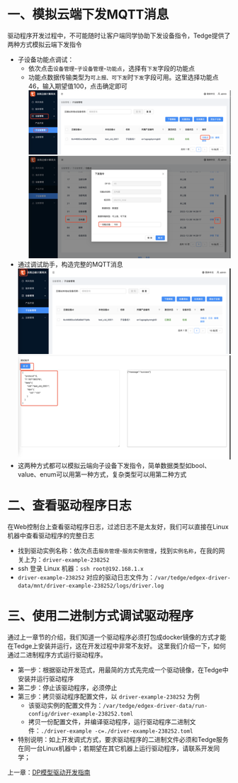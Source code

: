 # 一、模拟云端下发MQTT消息
驱动程序开发过程中，不可能随时让客户端同学协助下发设备指令，Tedge提供了两种方式模拟云端下发指令
- 子设备功能点调试：
    - 依次点击`设备管理`-`子设备管理`-`功能点`，选择有`下发`字段的功能点
    - 功能点数据传输类型为`可上报、可下发`时`下发`字段可用。这里选择功能点46，输入期望值100，点击确定即可
    ![功能点控制1](../images/TedgeWeb/功能点控制1.png)
    ![功能点控制2](../images/TedgeWeb/功能点控制2.png)
- 通过调试助手，构造完整的MQTT消息
    ![调试助手1](../images/TedgeWeb/调试助手1.png)
    ![调试助手2](../images/TedgeWeb/调试助手2.png)
- 这两种方式都可以模拟云端向子设备下发指令，简单数据类型如bool、value、enum可以用第一种方式，复杂类型可以用第二种方式

# 二、查看驱动程序日志
在Web控制台上查看驱动程序日志，过滤日志不是太友好，我们可以直接在Linux机器中查看驱动程序的完整日志
- 找到驱动实例名称：依次点击`服务管理`-`服务实例管理`，找到`实例名称`，在我的网关上为：`driver-example-238252`
- ssh 登录 Linux 机器：`ssh root@192.168.1.x`
- `driver-example-238252` 对应的驱动日志文件为：`/var/tedge/edgex-driver-data/mnt/driver-example-238252/logs/driver.log`

# 三、使用二进制方式调试驱动程序
通过上一章节的介绍，我们知道一个驱动程序必须打包成docker镜像的方式才能在Tedge上安装并运行，这在开发过程中非常不友好。
这里我们介绍一下，如何通过二进制程序方式运行驱动程序。
- 第一步：根据驱动开发范式，用最简的方式先完成一个驱动镜像，在Tedge中安装并运行驱动程序
- 第二步：停止该驱动程序，必须停止
- 第三步：拷贝驱动程序配置文件，以 `driver-example-238252` 为例
    - 该驱动实例的配置文件为：`/var/tedge/edgex-driver-data/run-config/driver-example-238252.toml`
    - 拷贝一份配置文件，并编译驱动程序，运行驱动程序二进制文件：`./driver-example -c=./driver-example-238252.toml`
- 特别说明：如上开发调式方式，要求驱动程序的二进制文件必须和Tedge服务在同一台Linux机器中；若期望在其它机器上运行驱动程序，请联系开发同学；

上一章：[DP模型驱动开发指南](./developdp.md)
